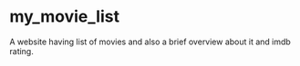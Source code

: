 # my_movie_list
A website having list of movies and also a brief overview about it and imdb rating.
